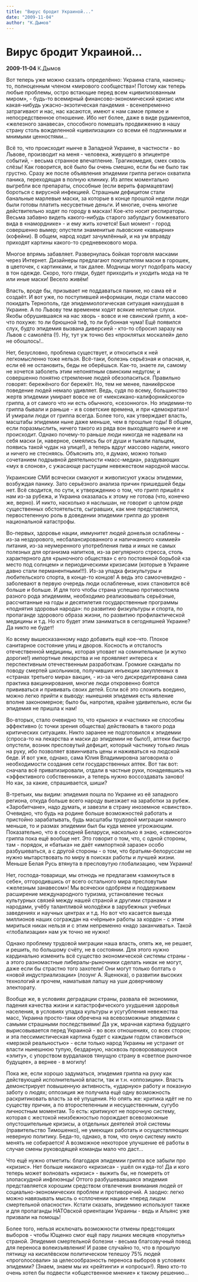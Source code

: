 ```yaml
---
title: "Вирус бродит Украиной..."
date: "2009-11-04"
author: "К.Дымов"
---
```


# Вирус бродит Украиной...

**2009-11-04** К.Дымов

Вот теперь уже можно сказать определённо: Украина стала, наконец-то, полноценным членом «мирового сообщества»! Потому как теперь любые проблемы, остро встающие перед всем «цивилизованным миром», - будь-то всемирный финансово-экономический кризис или какая-нибудь ужасно-экзотическая пандемия - всенепременно затрагивают и нас, нас касаются, имеют к нам самое прямое и непосредственное отношение. Ибо нет более, даже в виде рудиментов, «железного занавеса», способного помешать продвижению в нашу страну столь вожделенной «цивилизации» со всеми её подлинными и мнимыми ценностями...

Всё то, что происходит нынче в Западной Украине, в частности - во Львове, производит на меня - человека, живущего в эпицентре событий, - весьма странное впечатление. Трагикомедия, смех сквозь слёзы! Как говорится, всё было бы очень смешно, если бы не было так грустно. Сразу же после объявления эпидемии гриппа регион охватила паника, переходящая в полную клинику. Из аптек моментально выгребли все препараты, способные (если верить фармацевтам) бороться с вирусной инфекцией. Страшным дефицитом стали банальные марлевые маски, за которые в конце прошлой недели люди были готовы платить несусветные деньги. И многие, очень многие действительно ходят по городу в масках! Кое-кто носит респираторы. Весьма забавно видеть какого-нибудь старого забулдыгу бомжеватого вида в «наморднике» - и ему жить хочется! Был момент - город совершенно вымер; опустели знаменитые львовские «кавьярни» (кофейни). В общем, народ ходит зачумлённый, и на ум вправду приходят картины какого-то средневекового мора.

Многое впрямь забавляет. Развернулась бойкая торговля масками через Интернет. Дизайнеры предлагают покупателям маски в горошек, в цветочек, с картинками, и так далее. Модницы могут подобрать маску в тон одежде. Скоро, того гляди, будет приходить и уходить мода на те или иные маски! Весело живём!

Власть, вроде бы, призывает не поддаваться панике, но сама её и создаёт. И вот уже, по поступившей информации, люди стали массово покидать Тернополь, где эпидемиологическая ситуация наихудшая в Украине. А по Львову тем временем ходят всякие нелепые слухи. Якобы обрушившаяся на нас хворь - вовсе и не свинский грипп, а кое-что похуже: то ли брюшной тиф, то ли бубонная чума! Ещё появился слух, будто эпидемия вызвана диверсией - кто-то сбросил заразу на Львов с самолёта (!). Ну, тут уж точно без «проклятых москалей» дело не обошлось!..

Нет, безусловно, проблема существует, и относиться к ней легкомысленно тоже нельзя. Всё-таки, болезнь серьёзная и опасная, и, если её не остановить, беды не оберёшься. Как-то, знаете ли, самому не хочется заболеть этим непонятным свинским недугом; и совершенно понятно стремление людей обезопаситься. Правильно говорят: бережёного бог бережёт. Но, тем не менее, паникёрское поведение людей немало удивляет. Ведь, судя по всему, большинство жертв эпидемии умирает вовсе не от «мексикано-калифорнийского» гриппа, а от самого что ни есть обычного, «сезонного». Но эпидемии-то гриппа бывали и раньше - и в советские времена, и при «демократах»! И умирали люди от гриппа всегда. Более того, как утверждает власть, масштабы эпидемии ныне даже меньше, чем в прошлые годы! В общем, если поразмыслить, ничего такого из ряда вон выходящего нынче и не происходит. Однако почему-то раньше люди никогда не надевали на себя маски (и, наверное, смеялись бы от души и тыкали пальцем, появись такой чудак на улице!), а теперь вдруг массово надели, никого и ничего не стесняясь. Объяснить это, я думаю, можно только сочетанием подрывной деятельности «масс-медиа», раздувающих «мух в слонов», с ужасающе растущим невежеством народной массы.

Украинские СМИ всячески смакуют и живописуют ужасы эпидемии, возбуждая панику. Зато серьёзного анализа причин пришедшей беды нет. Всё сводится, по сути, к утверждению о том, что грипп пришёл к нам из-за рубежа, и Украина оказалась к этому не готова (что, конечно же, верно). И никто, насколько я наслышан, не говорит о целом ряде существенных обстоятельств, сыгравших, как мне представляется, первостепенную роль в доведении эпидемии гриппа до уровня национальной катастрофы.

Во-первых, здоровье нации, иммунитет людей донельзя ослаблены - из-за нездорового, несбалансированного и напичканного «химией» питания, из-за неумеренного употребления пива и иных не самых полезных для организма напитков, из-за регулярного стресса, столь характерного для «рыночного общества» с его постоянной борьбой «за место под солнцем» и периодическими кризисами (которые в Украине давно стали перманентными!!!). Из-за упадка физкультуры и любительского спорта, в конце-то концов! А ведь это самоочевидно - заболевают в первую очередь люди ослабленные, коих становится всё больше и больше. И для того чтобы страна успешно противостояла разного рода эпидемиям, необходимо реализовывать серьёзные, рассчитанные на годы и десятилетия государственные программы «поднятия здоровья народа»: по развитию физкультуры и спорта, по пропаганде здорового образа жизни, по развитию профилактической медицины и т.д. Но кто будет этим заниматься в сегодняшней Украине? Да никто не будет!

Ко всему вышесказанному надо добавить ещё кое-что. Плохое санитарное состояние улиц и дворов. Косность и отсталость отечественной медицины, которая уповает на сомнительные (и жутко дорогие!) импортные лекарства и не проявляет интереса к перспективным отечественным разработкам. Громкие скандалы по поводу смертей школьников, получивших инъекции закупленных в «странах третьего мира» вакцин, - из-за чего дискредитирована сама практика вакцинирования, многие люди откровенно боятся прививаться и прививать своих детей. Если всё это сложить воедино, можно легко прийти к выводу: нынешняя эпидемия есть явление вполне закономерное; было бы, напротив, крайне удивительно, если бы эпидемия не пришла к нам!

Во-вторых, стало очевидно то, что «рынок» и «частник» не способны эффективно (с точки зрения общества) действовать в такого рода критических ситуациях. Никто заранее не подготовился к эпидемии (спроса-то на лекарства и маски до эпидемии не было!), аптеки быстро опустели, возник пресловутый дефицит, который частнику только лишь на руку, ибо позволяет взвинчивать цены и наживаться на людской беде. И вот уже, однако, сама Юлия Владимировна заговорила о необходимости создания сети государственных аптек. Вот так вот: сначала всё приватизировали, отдали в частные руки, понадеявшись на «эффективного собственника», а теперь нужно воссоздавать заново! Но как, за какие, спрашивается, шиши?

В-третьих, мы видим: эпидемия пошла по Украине из её западного региона, откуда больше всего народу выезжает на заработки за рубеж. «Заробитчане», надо думать, и завезли в страну иноземное «свинство». Очевидно, что будь на родине больше возможностей работать и пристойно зарабатывать, будь масштабы трудовой миграции намного меньше, то и размах эпидемии был бы куда менее угрожающим. Показательно, что в соседней Беларуси, насколько я знаю, «свинского» гриппа пока ещё вообще нет. Это говорит о том, что, с одной стороны, там - порядок, и «батька» не даёт «импортной заразе» особо разбушеваться, а с другой стороны - о том, что братьям-белоруссам не нужно мытарствовать по миру в поисках работы и лучшей жизни. Меньше Белая Русь втянута в пресловутую глобализацию, чем Украина!

Нет, господа-товарищи, мы отнюдь не предлагаем «замкнуться в себе», отгородившись от всего остального мира пресловутым «железным занавесом»! Мы всячески одобряем и поддерживаем расширение международного туризма, установление тесных культурных связей между нашей страной и другими странами и народами, учёбу талантливой молодёжи в зарубежных учебных заведениях и научных центрах и т.д. Но вот что касается выезда миллионов наших сограждан на «чёрные» работы за кордон - с этим мириться никак нельзя и с этим непременно «надо заканчивать». Такой «глобализации» нам уж точно не нужно!

Однако проблему трудовой миграции наша власть, опять же, не решает, и решить, по большому счёту, не в состоянии. Для этого нужно кардинально изменить всё существо экономической системы страны - а этого разномастные либералы-рыночники сделать никак не могут, даже если бы страстно того захотели! Они могут только болтать о «новой индустриализации» (лозунг А. Яценюка), о развитии высоких технологий и прочем, наматывая лапшу на уши доверчивому электорату.

Вообще же, в условиях деградации страны, развала её экономики, падения качества жизни и катастрофического ухудшения здоровья населения, в условиях упадка культуры и усугубления невежества масс, Украина просто-таки обречена на всевозможные эпидемии с самыми страшными последствиями! Да уж, мрачная картина будущего вырисовывается перед Украиной - во всех отношениях, со всех сторон; и эта пессимистическая картина будет с каждым годом становиться «мерзкой реальностью» - если только народ Украины не устранит от власти нынешнюю тупую, бездарную, насквозь проворовавшуюся «элиту», с упорством вурдалаков тянущую страну в «светлое рыночное будущее», а вернее - в могилу!

Пока же, если хорошо задуматься, эпидемия гриппа на руку как действующей исполнительной власти, так и т.н. «оппозиции». Власть демонстрирует повышенную активность, «ударную» работу и показную заботу о людях; оппозиция же получила ещё одну возможность раскритиковать власть за её упущения. Но опять же: критика идёт не по существу причин, а по второстепенным и несущественным, сугубо личностным моментам. То есть: критикуют не порочную систему, которая с жестокой неизбежностью порождает всевозможные опустошительные кризисы, а отдельных деятелей этой системы (правительство Тимошенко), не умеющих работать и осуществляющих неверную политику. Беда-то, однако, в том, что оную систему никто менять не собирается! А возможное некоторое улучшение её работы в случае смены руководящей команды мало что даст...

Что ещё нужно отметить: благодаря эпидемии гриппа все забыли про «кризис». Нет больше никакого «кризиса» - ушёл он куда-то! Да и кого теперь может волновать «кризис» - выжить бы, не помереть от злопаскудной инфлюэнцы! Оттого разбушевавшаяся эпидемия представляется хорошим средством отвлечения внимания людей от социально-экономических проблем и противоречий. А заодно: легко можно навязывать мысль о «сплочении нации» «перед лицом смертельной опасности». Кстати сказать, эпидемию используют также и для пропаганды НАТОвской ориентации Украины - ведь и Альянс уже призвали на помощь!

Более того, нельзя исключать возможности отмены предстоящих выборов - чтобы Ющенко смог ещё пару лишних месяцев «порулить» страной. Эпидемия смертельной болезни - весьма благозвучный повод для переноса волеизъявления! И разве случайно то, что в прошлую пятницу на кисилёвском политическом телешоу 75% людей «проголосовали» за целесообразность переноса выборов в условиях эпидемии? (Знаем, знаем мы их «рейтинги» и «опросы»!). Явно кто-то очень хотел бы подвести «общественное мнение» к такому решению...